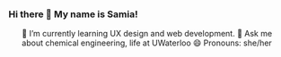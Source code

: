 ### Hi there 👋 My name is Samia!
<ul>
🌱 I’m currently learning UX design and web development.
💬 Ask me about chemical engineering, life at UWaterloo
😄 Pronouns: she/her
</ul>

<!--
**samiaxahmed/samiaxahmed** is a ✨ _special_ ✨ repository because its `README.md` (this file) appears on your GitHub profile.

Here are some ideas to get you started:

- 🔭 I’m currently working on ...
- 🌱 I’m currently learning UX design and web development.
- 👯 I’m looking to collaborate on ...
- 🤔 I’m looking for help with ...
- 💬 Ask me about chemical engineering, life at UWaterloo
- 📫 How to reach me: ...
- 😄 Pronouns: she/her
- ⚡ Fun fact: ...
-->
